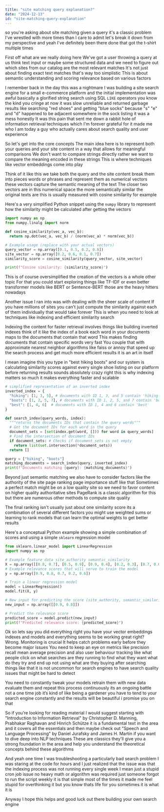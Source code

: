 ```yaml
---
title: "site matching query explanation?"
date: "2024-12-13"
id: "site-matching-query-explanation"
---
```


so you're asking about site matching given a query it's a classic problem I've wrestled with more times than I care to admit let's break it down from my perspective and yeah I've definitely been there done that got the t-shirt multiple times

First off what are we really doing here We've got a user throwing a query at us think text input or maybe some structured data and we need to figure out which sites from our catalog are the most relevant matches It's not just about finding exact text matches that's way too simplistic This is about semantic understanding and scoring relevance based on various factors

I remember back in the day this was a nightmare I was building a site search engine for a small e-commerce platform and the initial implementation was awful basically a glorified string search using SQL `LIKE` operators you know the kind you cringe at now it was slow unreliable and returned garbage results like searching "red shoes" and getting "blue socks" because "s" "e" and "d" happened to be adjacent somewhere in the sock listing it was a mess honestly It was this pain that sent me down a rabbit hole of information retrieval techniques which I'm forever grateful for it made me who I am today a guy who actually cares about search quality and user experience

So let's get into the core concepts The main idea here is to represent both your queries and your site content in a way that allows for meaningful comparisons We don't want to compare strings directly rather we want to compare the meaning encoded in these strings This is where techniques like vector embeddings come into play

Think of it like this we take both the query and the site content break them into pieces words or phrases and represent them as numerical vectors these vectors capture the semantic meaning of the text The closer two vectors are in this numerical space the more semantically similar the original texts are this is usually measured with cosine similarity for example

Here's a very simplified Python snippet using the `numpy` library to represent how the similarity might be calculated after getting the vectors

```python
import numpy as np
from numpy.linalg import norm

def cosine_similarity(vec_a, vec_b):
  return np.dot(vec_a, vec_b) / (norm(vec_a) * norm(vec_b))

# Example usage (replace with your actual vectors)
query_vector = np.array([0.1, 0.5, 0.2, 0.8])
site_vector = np.array([0.2, 0.6, 0.1, 0.7])
similarity_score = cosine_similarity(query_vector, site_vector)

print(f"Cosine similarity: {similarity_score}")
```

This is of course oversimplified the creation of the vectors is a whole other topic For that you could start exploring things like TF-IDF or even better transformer models like BERT or Sentence-BERT those are the heavy hitters nowadays

Another issue I ran into was with dealing with the sheer scale of content If you have millions of sites you can't just compute the similarity against each of them individually that would take forever This is when you need to look at techniques like indexing and efficient similarity search

Indexing the content for faster retrieval involves things like building inverted indexes think of it like the index of a book each word in your documents maps to the documents that contain that word This makes finding documents that contain specific words very fast You couple that with approximate nearest neighbor algorithms like faiss or annoy that speed up the search process and get much more efficient results it is an art in itself

I mean imagine this you type in "best hiking boots" and our system is calculating similarity scores against every single shoe listing on our platform before returning results sounds absolutely crazy right this is why indexing matters so much it makes everything faster and scalable

```python
# simplified representation of an inverted index
inverted_index = {
  "hiking": [1, 3, 5], # documents with ID 1, 3, and 5 contain 'hiking'
  "boots": [1, 2, 5, 7], # documents with ID 1, 2, 5, and 7 contain 'boots'
  "best": [1, 4, 6]  # documents with ID 1, 4 and 6 contain 'best'
}

def search_index(query_words, index):
  """returns the documents IDs that contain the query words"""
  # Get the document IDs for each word in the query
  document_sets = [set(index.get(word, [])) for word in query_words]
  # Find the intersection of document IDs
  if document_sets: # Checks if document_sets is not empty
    return list(set.intersection(*document_sets))
  return []

query = ["hiking", "boots"]
matching_documents = search_index(query, inverted_index)
print(f"Documents matching {query}: {matching_documents}")
```

Beyond just semantic matching we also have to consider factors like the authority of the site page ranking page importance stuff like that Sometimes a perfect match might be on a low quality site so we need to favor content on higher quality authoritative sites PageRank is a classic algorithm for this but there are numerous other methods to compute site quality

The final ranking isn't usually just about one similarity score its a combination of several different factors you might use weighted sums or learning to rank models that can learn the optimal weights to get better results

Here's a conceptual Python example showing a simple combination of scores and using a simple `sklearn` regression model

```python
from sklearn.linear_model import LinearRegression
import numpy as np

# Example feature data site_authority semantic_similarity
X = np.array([[0.8, 0.7], [0.5, 0.9], [0.9, 0.4], [0.2, 0.3], [0.7, 0.6]])
# Example relevance scores that will serve to train the model
y = np.array([0.9, 0.8, 0.7, 0.2, 0.6])

# Train a linear regression model
model = LinearRegression()
model.fit(X, y)

# New input for predicting the score (site_authority, semantic_similarity)
new_input = np.array([[0.9, 0.8]])

# Predict the relevance score
predicted_score = model.predict(new_input)
print(f"Predicted relevance score: {predicted_score}")
```

Ok so lets say you did everything right you have your vector embeddings indexes and models and everything seems to be working great right? Wrong. Monitoring is crucial It helps catch problems early before they become major issues You need to keep an eye on metrics like precision recall mean average precision and also user behaviour tracking like what people click on what searches are they running to find what they want what do they try and end up not using what are they buying after searching things like that it is not uncommon for search engines to have search quality issues that might be hard to detect

You need to constantly tweak your models retrain them with new data evaluate them and repeat this process continuously its an ongoing battle not a one time job it’s kind of like being a gardener you have to tend to your search engine constantly and the results will be beautiful i promise you on that

So if you’re looking for reading material I would suggest starting with "Introduction to Information Retrieval" by Christopher D. Manning, Prabhakar Raghavan and Hinrich Schütze it is a fundamental text in the area and it covers all the essentials and then maybe check out "Speech and Language Processing" by Daniel Jurafsky and James H. Martin if you want to dive deep into NLP techniques These are classics they'll give you a strong foundation in the area and help you understand the theoretical concepts behind these algorithms

And yeah one time I was troubleshooting a particularly bad search problem I was staring at the code for hours and I just realized that the issue was that the indexing process was not running every single week I mean just a stupid cron job issue no heavy math or algorithm was required just someone forgot to run the script weekly it is that simple most of the times it made me feel stupid for overthinking it but you know thats life for you sometimes it is what it is

Anyway I hope this helps and good luck out there building your own search engine
